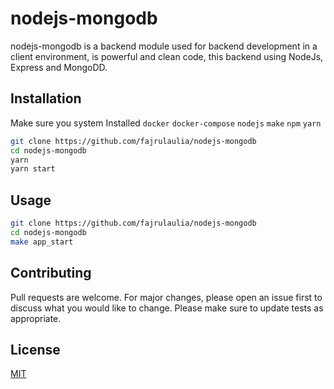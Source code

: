 # nodejs-mongodb
nodejs-mongodb is a backend module used for backend development in a client environment, is powerful and clean code, this backend using NodeJs, Express and MongoDD.


## Installation
Make sure you system Installed `docker` `docker-compose` `nodejs` `make` `npm` `yarn`
```bash
git clone https://github.com/fajrulaulia/nodejs-mongodb
cd nodejs-mongodb
yarn
yarn start
```

## Usage

```bash
git clone https://github.com/fajrulaulia/nodejs-mongodb
cd nodejs-mongodb
make app_start
```

## Contributing
Pull requests are welcome. For major changes, please open an issue first to discuss what you would like to change.
Please make sure to update tests as appropriate.

## License
[MIT](https://choosealicense.com/licenses/mit/)
